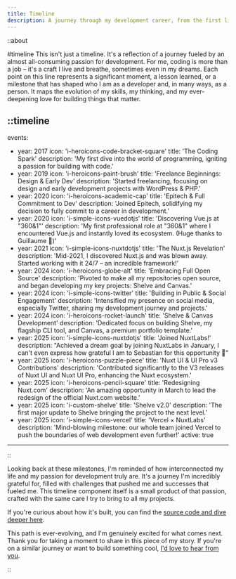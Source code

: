 ```yaml
---
title: Timeline
description: A journey through my development career, from the first lines of code to the latest projects.
---
```


::about

#timeline
This isn't just a timeline. It's a reflection of a journey fueled by an almost all-consuming passion for development. 
For me, coding is more than a job – it's a craft I live and breathe, sometimes even in my dreams. 
Each point on this line represents a significant moment, a lesson learned, or a milestone that has shaped who I am as a developer and, in many ways, as a person. 
It maps the evolution of my skills, my thinking, and my ever-deepening love for building things that matter.

::timeline
---
events:
  - year: 2017
    icon: 'i-heroicons-code-bracket-square'
    title: 'The Coding Spark'
    description: 'My first dive into the world of programming, igniting a passion for building with code.'
  - year: 2019
    icon: 'i-heroicons-paint-brush'
    title: 'Freelance Beginnings: Design & Early Dev'
    description: 'Started freelancing, focusing on design and early development projects with WordPress & PHP.'
  - year: 2020
    icon: 'i-heroicons-academic-cap'
    title: 'Epitech & Full Commitment to Dev'
    description: 'Joined Epitech, solidifying my decision to fully commit to a career in development.'
  - year: 2020
    icon: 'i-simple-icons-vuedotjs'
    title: 'Discovering Vue.js at "360&1"'
    description: 'My first professional role at "360&1" where I encountered Vue.js and instantly loved its ecosystem. (Huge thanks to Guillaume 🫶)'
  - year: 2021
    icon: 'i-simple-icons-nuxtdotjs'
    title: 'The Nuxt.js Revelation'
    description: 'Mid-2021, I discovered Nuxt.js and was blown away. Started working with it 24/7 – an incredible framework!'
  - year: 2024
    icon: 'i-heroicons-globe-alt'
    title: 'Embracing Full Open Source'
    description: 'Pivoted to make all my repositories open source, and began developing my key projects: Shelve and Canvas.'
  - year: 2024
    icon: 'i-simple-icons-twitter'
    title: 'Building in Public & Social Engagement'
    description: 'Intensified my presence on social media, especially Twitter, sharing my development journey and projects.'
  - year: 2024
    icon: 'i-heroicons-rocket-launch'
    title: 'Shelve & Canvas Development'
    description: 'Dedicated focus on building Shelve, my flagship CLI tool, and Canvas, a premium portfolio template.'
  - year: 2025
    icon: 'i-simple-icons-nuxtdotjs'
    title: 'Joined NuxtLabs!'
    description: "Achieved a dream goal by joining NuxtLabs in January, I can't even express how grateful I am to Sebastian for this opportunity 💚"
  - year: 2025
    icon: 'i-heroicons-puzzle-piece'
    title: 'Nuxt UI & UI Pro v3 Contributions'
    description: 'Contributed significantly to the V3 releases of Nuxt UI and Nuxt UI Pro, enhancing the Nuxt ecosystem.'
  - year: 2025
    icon: 'i-heroicons-pencil-square'
    title: 'Redesigning Nuxt.com'
    description: 'An amazing opportunity in March to lead the redesign of the official Nuxt.com website.'
  - year: 2025
    icon: 'i-custom-shelve'
    title: 'Shelve v2.0'
    description: 'The first major update to Shelve bringing the project to the next level.'
  - year: 2025
    icon: 'i-simple-icons-vercel'
    title: 'Vercel × NuxtLabs'
    description: 'Mind-blowing milestone: our whole team joined Vercel to push the boundaries of web development even further!'
    active: true
---
::

Looking back at these milestones, I'm reminded of how interconnected my life and my passion for development truly are. It's a journey I'm incredibly grateful for, filled with challenges that pushed me and successes that fueled me. This timeline component itself is a small product of that passion, crafted with the same care I try to bring to all my projects.

If you're curious about how it's built, you can find the [source code and dive deeper here](https://github.com/HugoRCD/hr-folio/blob/main/app/components/content/Timeline.vue).

This path is ever-evolving, and I'm genuinely excited for what comes next. Thank you for taking a moment to share in this piece of my story. If you're on a similar journey or want to build something cool, [I'd love to hear from you](/contact).

:: 